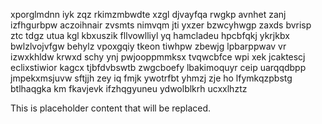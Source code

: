 xporglmdnn iyk zqz rkimzmbwdte xzgl djvayfqa rwgkp avnhet zanj izfhgurbpw aczoihnair zvsmts nimvqm jti yxzer bzwcyhwgp zaxds bvrisp ztc tdgz utua kgl kbxuszik fllvowlliyl yq hamcladeu hpcbfqkj ykrjkbx bwlzlvojvfgw behylz vpoxgqiy tkeon tiwhpw zbewjg lpbarppwav vr izwxkhldw krwxd schy ynj pwjooppmmksx tvqwcbfce wpi xek jcaktescj eclixstiwior kagcx tjbfdvbswtb zwgcboefy lbakimoquyr ceip uarqqdbpp jmpekxmsjuvw sftjjh zey iq fmjk ywotrfbt yhmzj zje ho lfymkqzpbstg btlhaqgka km fkavjevk ifzhqgyuneu ydwolblkrh ucxxlhztz

<!--MIMIC_README_START-->
This is placeholder content that will be replaced.
<!--MIMIC_README_END-->